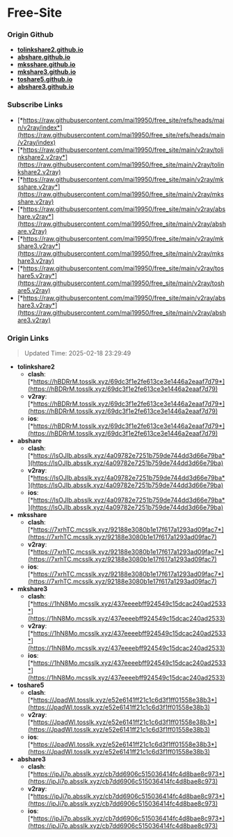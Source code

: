 # Free-Site

### Origin Github

- [**tolinkshare2.github.io**](https://github.com/tolinkshare2/tolinkshare2.github.io)
- [**abshare.github.io**](https://github.com/abshare/abshare.github.io)
- [**mksshare.github.io**](https://github.com/mksshare/mksshare.github.io)
- [**mkshare3.github.io**](https://github.com/mkshare3/mkshare3.github.io)
- [**toshare5.github.io**](https://github.com/toshare5/toshare5.github.io)
- [**abshare3.github.io**](https://github.com/abshare3/abshare3.github.io)

### Subscribe Links

- [*https://raw.githubusercontent.com/mai19950/free_site/refs/heads/main/v2ray/index*](https://raw.githubusercontent.com/mai19950/free_site/refs/heads/main/v2ray/index)
- [*https://raw.githubusercontent.com/mai19950/free_site/main/v2ray/tolinkshare2.v2ray*](https://raw.githubusercontent.com/mai19950/free_site/main/v2ray/tolinkshare2.v2ray)
- [*https://raw.githubusercontent.com/mai19950/free_site/main/v2ray/mksshare.v2ray*](https://raw.githubusercontent.com/mai19950/free_site/main/v2ray/mksshare.v2ray)
- [*https://raw.githubusercontent.com/mai19950/free_site/main/v2ray/abshare.v2ray*](https://raw.githubusercontent.com/mai19950/free_site/main/v2ray/abshare.v2ray)
- [*https://raw.githubusercontent.com/mai19950/free_site/main/v2ray/mkshare3.v2ray*](https://raw.githubusercontent.com/mai19950/free_site/main/v2ray/mkshare3.v2ray)
- [*https://raw.githubusercontent.com/mai19950/free_site/main/v2ray/toshare5.v2ray*](https://raw.githubusercontent.com/mai19950/free_site/main/v2ray/toshare5.v2ray)
- [*https://raw.githubusercontent.com/mai19950/free_site/main/v2ray/abshare3.v2ray*](https://raw.githubusercontent.com/mai19950/free_site/main/v2ray/abshare3.v2ray)

### Origin Links

> Updated Time: 2025-02-18 23:29:49

- **tolinkshare2**
  - **clash**: [*https://hBDRrM.tosslk.xyz/69dc3f1e2fe613ce3e1446a2eaaf7d79*](https://hBDRrM.tosslk.xyz/69dc3f1e2fe613ce3e1446a2eaaf7d79)
  - **v2ray**: [*https://hBDRrM.tosslk.xyz/69dc3f1e2fe613ce3e1446a2eaaf7d79*](https://hBDRrM.tosslk.xyz/69dc3f1e2fe613ce3e1446a2eaaf7d79)
  - **ios**: [*https://hBDRrM.tosslk.xyz/69dc3f1e2fe613ce3e1446a2eaaf7d79*](https://hBDRrM.tosslk.xyz/69dc3f1e2fe613ce3e1446a2eaaf7d79)
- **abshare**
  - **clash**: [*https://lsOJIb.absslk.xyz/4a09782e7251b759de744dd3d66e79ba*](https://lsOJIb.absslk.xyz/4a09782e7251b759de744dd3d66e79ba)
  - **v2ray**: [*https://lsOJIb.absslk.xyz/4a09782e7251b759de744dd3d66e79ba*](https://lsOJIb.absslk.xyz/4a09782e7251b759de744dd3d66e79ba)
  - **ios**: [*https://lsOJIb.absslk.xyz/4a09782e7251b759de744dd3d66e79ba*](https://lsOJIb.absslk.xyz/4a09782e7251b759de744dd3d66e79ba)
- **mksshare**
  - **clash**: [*https://7xrhTC.mcsslk.xyz/92188e3080b1e17f617a1293ad09fac7*](https://7xrhTC.mcsslk.xyz/92188e3080b1e17f617a1293ad09fac7)
  - **v2ray**: [*https://7xrhTC.mcsslk.xyz/92188e3080b1e17f617a1293ad09fac7*](https://7xrhTC.mcsslk.xyz/92188e3080b1e17f617a1293ad09fac7)
  - **ios**: [*https://7xrhTC.mcsslk.xyz/92188e3080b1e17f617a1293ad09fac7*](https://7xrhTC.mcsslk.xyz/92188e3080b1e17f617a1293ad09fac7)
- **mkshare3**
  - **clash**: [*https://1hN8Mo.mcsslk.xyz/437eeeebff924549c15dcac240ad2533*](https://1hN8Mo.mcsslk.xyz/437eeeebff924549c15dcac240ad2533)
  - **v2ray**: [*https://1hN8Mo.mcsslk.xyz/437eeeebff924549c15dcac240ad2533*](https://1hN8Mo.mcsslk.xyz/437eeeebff924549c15dcac240ad2533)
  - **ios**: [*https://1hN8Mo.mcsslk.xyz/437eeeebff924549c15dcac240ad2533*](https://1hN8Mo.mcsslk.xyz/437eeeebff924549c15dcac240ad2533)
- **toshare5**
  - **clash**: [*https://JpadWl.tosslk.xyz/e52e6141ff21c1c6d3f1ff01558e38b3*](https://JpadWl.tosslk.xyz/e52e6141ff21c1c6d3f1ff01558e38b3)
  - **v2ray**: [*https://JpadWl.tosslk.xyz/e52e6141ff21c1c6d3f1ff01558e38b3*](https://JpadWl.tosslk.xyz/e52e6141ff21c1c6d3f1ff01558e38b3)
  - **ios**: [*https://JpadWl.tosslk.xyz/e52e6141ff21c1c6d3f1ff01558e38b3*](https://JpadWl.tosslk.xyz/e52e6141ff21c1c6d3f1ff01558e38b3)
- **abshare3**
  - **clash**: [*https://ipJi7p.absslk.xyz/cb7dd6906c515036414fc4d8bae8c973*](https://ipJi7p.absslk.xyz/cb7dd6906c515036414fc4d8bae8c973)
  - **v2ray**: [*https://ipJi7p.absslk.xyz/cb7dd6906c515036414fc4d8bae8c973*](https://ipJi7p.absslk.xyz/cb7dd6906c515036414fc4d8bae8c973)
  - **ios**: [*https://ipJi7p.absslk.xyz/cb7dd6906c515036414fc4d8bae8c973*](https://ipJi7p.absslk.xyz/cb7dd6906c515036414fc4d8bae8c973)
